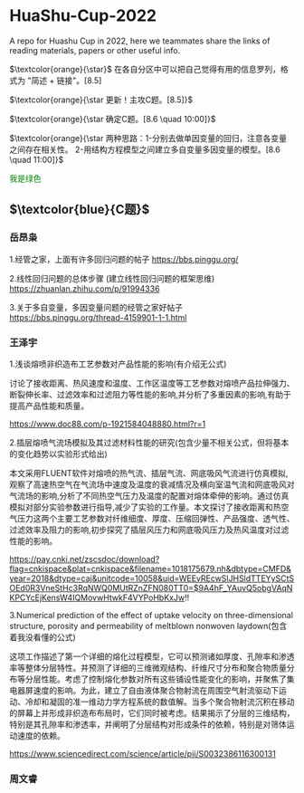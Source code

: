 # HuaShu-Cup-2022
A repo for Huashu Cup in 2022, here we teammates share the links of reading materials, papers or other useful info.

$\textcolor{orange}{\star}$ 在各自分区中可以把自己觉得有用的信息罗列，格式为 "简述 + 链接"。[8.5]

$\textcolor{orange}{\star 更新！主攻C题。[8.5]}$ 

$\textcolor{orange}{\star 确定C题。[8.6 \quad 10:00]}$ 

$\textcolor{orange}{\star 两种思路：1-分别去做单因变量的回归，注意各变量之间存在相关性。 2-用结构方程模型之间建立多自变量多因变量的模型。[8.6 \quad 11:00]}$ 

<font color=#008000>我是绿色</font>

## $\textcolor{blue}{C题}$
### 岳昂枭
1.经管之家，上面有许多回归问题的帖子 https://bbs.pinggu.org/

2.线性回归问题的总体步骤 (建立线性回归问题的框架思维) https://zhuanlan.zhihu.com/p/91994336

3.关于多自变量，多因变量问题的经管之家好帖子 https://bbs.pinggu.org/thread-4159901-1-1.html


### 王泽宇
1.浅谈熔喷非织造布工艺参数对产品性能的影响(有介绍无公式)

讨论了接收距离、热风速度和温度、工作区温度等工艺参数对熔喷产品拉伸强力、断裂伸长率、过滤效率和过滤阻力等性能的影响,并分析了多重因素的影响,有助于提高产品性能和质量。

https://www.doc88.com/p-1921584048880.html?r=1

2.插层熔喷气流场模拟及其过滤材料性能的研究(包含少量不相关公式，但将基本的变化趋势以实验形式给出)

本文采用FLUENT软件对熔喷的热气流、插层气流、网底吸风气流进行仿真模拟,观察了高速热空气在气流场中速度及温度的衰减情况及横向室温气流和网底吸风对气流场的影响,分析了不同热空气压力及温度的配置对熔体牵伸的影响。通过仿真模拟对部分实验参数进行指导,减少了实验的工作量。本文探讨了接收距离和热空气压力这两个主要工艺参数对纤维细度、厚度、压缩回弹性、产品强度、透气性、过滤效率及阻力的影响,初步探究了插层风压力和网底吸风压力及热风温度对过滤性能的影响。

https://pay.cnki.net/zscsdoc/download?flag=cnkispace&plat=cnkispace&filename=1018175679.nh&dbtype=CMFD&year=2018&dtype=caj&unitcode=10058&uid=WEEvREcwSlJHSldTTEYySCtSOEd0R3VneStHc3RqNWQ0MUtRZnZFN080TT0=$9A4hF_YAuvQ5obgVAqNKPCYcEjKensW4IQMovwHtwkF4VYPoHbKxJw!!

3.Numerical prediction of the effect of uptake velocity on three-dimensional structure, porosity and permeability of meltblown nonwoven laydown(包含着我没看懂的公式)

这项工作描述了第一个详细的熔化过程模型，它可以预测诸如厚度、孔隙率和渗透率等整体分层特性。并预测了详细的三维微观结构、纤维尺寸分布和聚合物质量分布等分层性能。考虑了控制熔化参数对所有这些铺设性能变化的影响，并聚焦了集电器屏速度的影响。为此，建立了自由液体聚合物射流在周围空气射流驱动下运动、冷却和凝固的准一维动力学方程系统的数值解。当多个聚合物射流沉积在移动的屏幕上并形成非织造布布局时，它们同时被考虑。结果揭示了分层的三维结构，特别是其孔隙率和渗透率，并阐明了分层结构对形成条件的依赖，特别是对筛体运动速度的依赖。

https://www.sciencedirect.com/science/article/pii/S0032386116300131
### 周文睿

